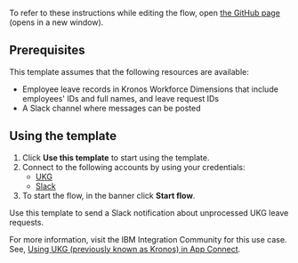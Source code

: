 To refer to these instructions while editing the flow, open [the GitHub page](https://github.com/ot4i/app-connect-templates/tree/main/resources/markdown/Use%20Slack%20to%20notify%20of%20unprocessed%20UKG%20leave%20requests_instructions.md) (opens in a new window).

## Prerequisites
This template assumes that the following resources are available:
- Employee leave records in Kronos Workforce Dimensions that include employees' IDs and full names, and leave request IDs
- A Slack channel where messages can be posted

## Using the template
1. Click **Use this template** to start using the template.
2. Connect to the following accounts by using your credentials:
   - [UKG](https://ibm.biz/ackronos) 
   - [Slack](https://ibm.biz/acslack) 
3. To start the flow, in the banner click **Start flow**.

Use this template to send a Slack notification about unprocessed UKG leave requests.

For more information, visit the IBM Integration Community for this use case. See, [Using UKG (previously known as Kronos) in App Connect](https://community.ibm.com/community/user/integration/viewdocument/using-ibm-app-connect-to-retrieve-d).
